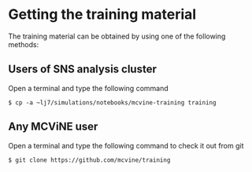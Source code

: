 # Getting the training material

The training material can be obtained by using one of the following methods:

## Users of SNS analysis cluster

Open a terminal and type the following command
```
$ cp -a ~lj7/simulations/notebooks/mcvine-training training
```

## Any MCViNE user

Open a terminal and type the following command
to check it out from git

```
$ git clone https://github.com/mcvine/training
```

